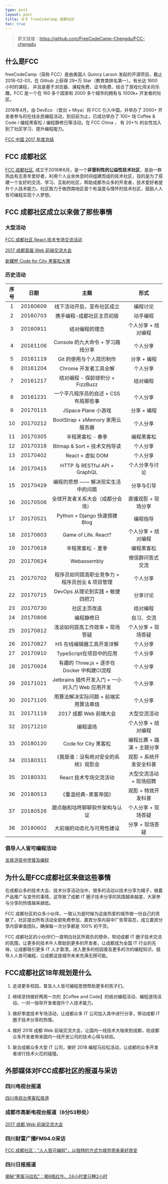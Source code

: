 ```yaml
---
type: post
layout: post
title: 关于 freeCodeCamp 成都社区
toc: true
---
```


> 原文链接：https://github.com/FreeCodeCamp-Chengdu/FCC-chengdu

## 什么是FCC

freeCodeCamp（简称 FCC）是由美国人 Quincy Larson 发起的开源项目，截止 2018-02-03，在 Github 上获得 29+万 Star（教育类排名第一）。有长达 1600 小时的课程， 并且是基于浏览器、课程免费、证书免费、结合了游戏化闯关的乐趣。FCC 是一个在 160 多个国家和 2000 多个城市的拥有与 1000k+ 开发者的社区。

2016年4月，由 DevEco （晋剑 + Miya）将 FCC 引入中国，并举办了 2000+ 开发者参与的在线全民编程活动，到目前为止，已成功举办了 100+ 场 Coffee & Code / 编程黑客松 / 编程静修日等活动。在 FCC China ， 有 20+% 的女性加入到了社区学习、提升编程能力。

[FCC 中国 2017 年度总结](https://mp.weixin.qq.com/s?__biz=MzAxMjkxNTY2OQ==&mid=2247485324&idx=1&sn=e0b7542b9fe79129a7745be6fe7111bc)



## FCC 成都社区

[FCC 成都社区](http://chengdu.freecodecamp.cn/), 成立于2016年6月，是一个**非营利性的公益性技术社区**，是由一群热血有志青年爱好者，利用个人业余休息时间组建而成的技术社区，目的是为了搭建一个友好的交流、学习、互助的社区，帮助成都市众多的开发者，技术爱好者提升个人技术能力。社区致力于做西南地区首个有温度与情怀的技术社区，鼓励人人皆可编程实现个人梦想。



## FCC 成都社区成立以来做了那些事情


### 大型活动

[FCC 成都社区 React 技术专场交流活动](https://juejin.im/post/5a97cf386fb9a028cc60a600)

[2017 成都首届 Web 前端交流大会](https://www.zhihu.com/question/68315433)

[新耀杯 Code for City 黑客松大赛](https://www.zhihu.com/question/265885670/)


### 历史活动

| 序号 | 日期     | 主题                                        | 形式                   |
|:---:|:--------:|:------------------------------------------:|:---------------------:|
| 1   | 20160609 | 线下活动开启，宣布社区成立                     | 编程讨论                |
| 2   | 20160703 | 携手编程-成都社区主页初版                      | 动手编程                |
| 3   | 20160911 | 结对编程的理念                               | 个人分享 + 结对编程       |
| 4   | 20161106 | Console 的九大命令 + 学习路线分享             | 个人分享                 |
| 5   | 20161119 | Git 的使用与个人简历制作                      | 分享 + 编程              |
| 6   | 20161204 | Chrome 开发者工具全解                        | 个人分享                 |
| 7   | 20161217 | 结对编程 - 保龄球积分 + FizzBuzz              | 结对编程                 |
| 8   | 20161231 | 一个平凡程序员的自述 + CSS 布局那些事           | 个人分享                 |
| 9   | 20170115 | JSpace Plane 小游戏                         | 分享 + 编程              |
| 10  | 20170212 | BootStrap + xMemory 家用云服务器             | 个人分享                 |
| 11  | 20170305 | 半程黑客松 - 春季                            | 编程黑客松                |
| 12  | 20170318 | Bitmap & Sort + 技术文档导读                 | 个人分享                 |
| 13  | 20170402 | React + 虚拟 DOM                            | 个人分享                 |
| 14  | 20170415 | HTTP 与 RESTful API + GraphQL               | 个人分享与讨论            |
| 15  | 20170429 | 编程的思想 —— 解决现实生活中的问题               | 分享与引导               |
| 16  | 20170506 | 全球开发者关系大会（成都分会场）                 | 直播观影 + 现场分享       |
| 17  | 20170521 | Python + Django 快速搭建 Blog                | 编程指导                 |
| 18  | 20170603 | Game of Life. React?                        | 个人分享 + 结对编程       |
| 19  | 20170618 | 半程黑客松 - 夏季                             | 编程黑客松               |
| 20  | 20170624 | Webassembly                                 | 微信群问答式交流          |
| 21  | 20170702 | 程序员如何提高职业竞争力 + 程序员创业 & 项目管理   | 个人分享                 |
| 22  | 20170715 | DevOps 从理论到实践 + 敏捷四把刀                | 分享讨论                 |
| 23  | 20170730 | 社区主页改造                                  | 结对编程                 |
| 24  | 20170806 | 编程静修日                                    | 自习、交流               |
| 25  | 20170812 | 浅谈如何提高工作效率 + 现场答疑                  | 个人分享 + 现场答疑       |
| 26  | 20170827 | H5 在线编辑器工具开发详解                       | 个人分享                 |
| 27  | 20170910 | TypeScript在项目中的应用                       | 个人分享                 |
| 28  | 20170924 | 有趣的 Three.js + 逐步在 Docker 中构建CI流程    | 个人分享                 |
| 29  | 20171021 | Jetbrains 插件开发入门 + 一小时入门 Web 应用开发 | 个人分享                 |
| 30  | 20171105 | 用算法解决实际问题 + 前端实用算法串烧             | 个人分享                 |
| 31  | 20171119 | 2017 成都 Web 前端大会                        | 大型交流活动              |
| 32  | 20171210 | 编程道场                                     | 个人分享 + 结对编程        |
| 33  | 20180120 | Code for City 黑客松                         | 编程比赛 + 路演 + 主题分享 |
| 34  | 20180311 | 《我是谁：没有绝对安全的系统》观影会              |  观影 + 系统开发安全科普   |
| 35  | 20180331 | React 技术专场交流活动                         |  大型交流活动 + 现场招聘   |
| 36  | 20180513 | 《重温经典-黑客帝国》                           |  观影 + 特效开发科普      |
| 37  | 20180526 | 跟点融和咕咚聊聊软件架构与认证                   | 个人分享 + 现场答疑        |
| 38  | 20180602 | 大前端的动态化与可用性建设                       |  分享 + 现场答疑         |


### 倡导人人皆可编程活动

[龙泉洪安中学普及编程](http://mp.weixin.qq.com/s/agHQ9QuZzjxFfusrxVGGag)



## 为什么是FCC成都社区来做这些事情

在成都众多的技术大会、技术分享活动当中，很多的活动以技术分享为幌子，做着产品推广与宣传的事情，这导致了成都 IT 圈子技术分享的氛围越来越差，大家参与分享的热情越来越低。

FCC 成都社区的众多小伙伴，一致认为是时候为这座热爱的城市做一份自己的贡献了，社区提出所有活动全部免费参加、嘉宾分享内容中广告零容忍，成立嘉宾分享内容审查团队，确保每一次分享都是 100% 的干货。

FCC 成都社区的小伙伴们一直明白社区所肩负的使命，带动成都 IT 圈子技术交流的氛围，让更多的技术牛人帮助到更多的开发者，让成都成为全国 IT 行业的先锋，让成都吸引更多 IT 人才蓉漂。进入更多的校园普及更多的次的编程知识，倡导人人皆可编程，让成都这座城市未来充满无限可能。



## FCC成都社区18年规划是什么

1. 走进更多校园，普及人人皆可编程思想帮助更多的孩子们。

2. 继续坚持做好两周一次的【Coffee and Code】的结对编程活动、编程道场活动，一对一指导开发者提升个人技术能力。

3. 做好季度技术专场活动，让成都众多 IT 公司加入其中进行分享，带动成都 IT 圈子技术分享的热情。

4. 做好 2018 成都 Web 前端交流大会，让国内一线技术大咖来到成都，给成都众多开发者带来国内一线开发公司的技术心得与经验。

5. 联合成都众多大型 IT 公司，做好 2018 编程马拉松活动，让成都的众多开发者进行技术火花的碰撞。



## 外部媒体对FCC成都社区的报道与采访


### 四川电视台报道

[四川电视台黑客松报道](https://pan.baidu.com/s/1qZ0JWg0&qrfrom=1&qrtype=mp4)


### 成都市高新电视台报道（6分53秒处）

[2017 成都 Web 前端交流大会](http://waptv.cdht.gov.cn/guid2VideoDetail.jspx?path=/pages/video_ck&movie_id=11004)


### 四川财富广播FM94.0采访

[FCC 成都社区：“人人皆可编程”，以独特的方式为城市带来美好改变](https://mp.weixin.qq.com/s?__biz=MzA5MTkxNzA3Ng==&mid=2654097721&idx=1&sn=4e9fb51b45e9270b55816146cd257916)


### 四川日报报道

[揭秘“黑客马拉松”：喝6瓶红牛、24小时里只睡2小时](https://cbgc.scol.com.cn/news/70600)
